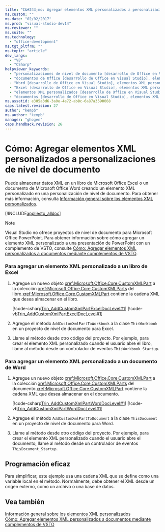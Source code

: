 ```yaml
---
title: "C&#243;mo: Agregar elementos XML personalizados a personalizaciones de nivel de documento"
ms.custom: ""
ms.date: "02/02/2017"
ms.prod: "visual-studio-dev14"
ms.reviewer: ""
ms.suite: ""
ms.technology: 
  - "office-development"
ms.tgt_pltfrm: ""
ms.topic: "article"
dev_langs: 
  - "VB"
  - "CSharp"
helpviewer_keywords: 
  - "personalizaciones de nivel de documento [desarrollo de Office en Visual Studio], elementos XML personalizados"
  - "documentos de Office [desarrollo de Office en Visual Studio], elementos XML personalizados"
  - "Word [desarrollo de Office en Visual Studio], elementos XML personalizados"
  - "Excel [desarrollo de Office en Visual Studio], elementos XML personalizados"
  - "elementos XML personalizados [desarrollo de Office en Visual Studio], agregar"
  - "documentos [desarrollo de Office en Visual Studio], elementos XML personalizados"
ms.assetid: e305a3d6-3a0e-4e72-ab8c-6a87a3590068
caps.latest.revision: 27
author: "kempb"
ms.author: "kempb"
manager: "ghogen"
caps.handback.revision: 26
---
```

# C&#243;mo: Agregar elementos XML personalizados a personalizaciones de nivel de documento
  Puede almacenar datos XML en un libro de Microsoft Office Excel o un documento de Microsoft Office Word creando un elemento XML personalizado en una personalización de nivel de documento. Para obtener más información, consulta [Información general sobre los elementos XML personalizados](../vsto/custom-xml-parts-overview.md).  
  
 [!INCLUDE[appliesto_alldoc](../vsto/includes/appliesto-alldoc-md.md)]  
  
> [!NOTE]  
>  Visual Studio no ofrece proyectos de nivel de documento para Microsoft Office PowerPoint. Para obtener información sobre cómo agregar un elemento XML personalizado a una presentación de PowerPoint con un complemento de VSTO, consulte [Cómo: Agregar elementos XML personalizados a documentos mediante complementos de VSTO](../vsto/how-to-add-custom-xml-parts-to-documents-by-using-vsto-add-ins.md).  
  
### Para agregar un elemento XML personalizado a un libro de Excel  
  
1.  Agregue un nuevo objeto <xref:Microsoft.Office.Core.CustomXMLPart> a la colección <xref:Microsoft.Office.Core.CustomXMLParts> del libro.<xref:Microsoft.Office.Core.CustomXMLPart> contiene la cadena XML que desea almacenar en el libro.  
  
     [!code-csharp[Trin_AddCustomXmlPartExcelDocLevel#1](../snippets/csharp/VS_Snippets_OfficeSP/Trin_AddCustomXmlPartExcelDocLevel/CS/ThisWorkbook.cs#1)]
     [!code-vb[Trin_AddCustomXmlPartExcelDocLevel#1](../snippets/visualbasic/VS_Snippets_OfficeSP/Trin_AddCustomXmlPartExcelDocLevel/VB/ThisWorkbook.vb#1)]  
  
2.  Agregue el método `AddCustomXmlPartToWorkbook` a la clase `ThisWorkbook` en un proyecto de nivel de documento para Excel.  
  
3.  Llame al método desde otro código del proyecto. Por ejemplo, para crear el elemento XML personalizado cuando el usuario abre el libro, llame al método desde un controlador de eventos `ThisWorkbook_Startup`.  
  
### Para agregar un elemento XML personalizado a un documento de Word  
  
1.  Agregue un nuevo objeto <xref:Microsoft.Office.Core.CustomXMLPart> a la colección <xref:Microsoft.Office.Core.CustomXMLParts> del documento.<xref:Microsoft.Office.Core.CustomXMLPart> contiene la cadena XML que desea almacenar en el documento.  
  
     [!code-csharp[Trin_AddCustomXmlPartWordDocLevel#1](../snippets/csharp/VS_Snippets_OfficeSP/Trin_AddCustomXmlPartWordDocLevel/CS/ThisDocument.cs#1)]
     [!code-vb[Trin_AddCustomXmlPartWordDocLevel#1](../snippets/visualbasic/VS_Snippets_OfficeSP/Trin_AddCustomXmlPartWordDocLevel/VB/ThisDocument.vb#1)]  
  
2.  Agregue el método `AddCustomXmlPartToDocument` a la clase `ThisDocument` en un proyecto de nivel de documento para Word.  
  
3.  Llame al método desde otro código del proyecto. Por ejemplo, para crear el elemento XML personalizado cuando el usuario abre el documento, llame al método desde un controlador de eventos `ThisDocument_Startup`.  
  
## Programación eficaz  
 Para simplificar, este ejemplo usa una cadena XML que se define como una variable local en el método. Normalmente, debe obtener el XML desde un origen externo, como un archivo o una base de datos.  
  
## Vea también  
 [Información general sobre los elementos XML personalizados](../vsto/custom-xml-parts-overview.md)   
 [Cómo: Agregar elementos XML personalizados a documentos mediante complementos de VSTO](../vsto/how-to-add-custom-xml-parts-to-documents-by-using-vsto-add-ins.md)  
  
  